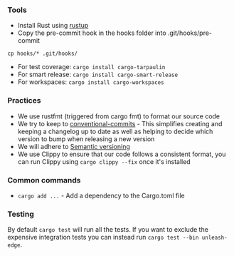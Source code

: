 ### Tools
* Install Rust using [rustup](https://rustup.rs)
* Copy the pre-commit hook in the hooks folder into .git/hooks/pre-commit

```shell
cp hooks/* .git/hooks/
```

* For test coverage: `cargo install cargo-tarpaulin`
* For smart release: `cargo install cargo-smart-release`
* For workspaces: `cargo install cargo-workspaces`

### Practices
* We use rustfmt (triggered from cargo fmt) to format our source code
* We try to keep to [conventional-commits](https://www.conventionalcommits.org/en/v1.0.0) - This simplifies creating and keeping a changelog up to date as well as helping to decide which version to bump when releasing a new version
* We will adhere to [Semantic versioning](https://semver.org/)
* We use Clippy to ensure that our code follows a consistent format, you can run Clippy using `cargo clippy --fix` once it's installed

### Common commands

 - `cargo add ...` - Add a dependency to the Cargo.toml file


### Testing

By default `cargo test` will run all the tests. If you want to exclude the expensive integration tests you can instead run `cargo test --bin unleash-edge`.